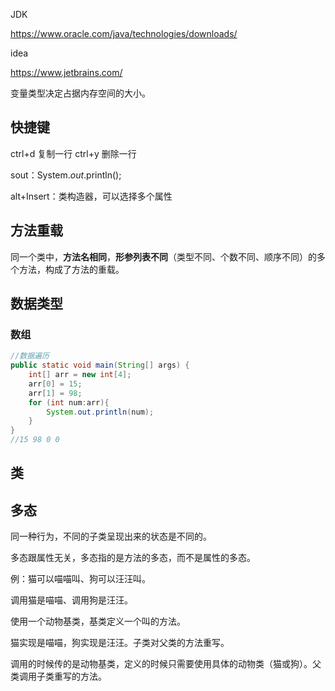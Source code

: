 JDK

https://www.oracle.com/java/technologies/downloads/

idea

https://www.jetbrains.com/

变量类型决定占据内存空间的大小。

## 快捷键

ctrl+d 复制一行
ctrl+y 删除一行

sout：System.*out*.println();

alt+Insert：类构造器，可以选择多个属性

## 方法重载

同一个类中，**方法名相同**，**形参列表不同**（类型不同、个数不同、顺序不同）的多个方法，构成了方法的重载。

## 数据类型

### 数组

```java
//数据遍历
public static void main(String[] args) {
    int[] arr = new int[4];
    arr[0] = 15;
    arr[1] = 98;
    for (int num:arr){
        System.out.println(num);
    }
}
//15 98 0 0
```

## 类

## 多态

同一种行为，不同的子类呈现出来的状态是不同的。

多态跟属性无关，多态指的是方法的多态，而不是属性的多态。

例：猫可以喵喵叫、狗可以汪汪叫。

调用猫是喵喵、调用狗是汪汪。

使用一个动物基类，基类定义一个叫的方法。

猫实现是喵喵，狗实现是汪汪。子类对父类的方法重写。

调用的时候传的是动物基类，定义的时候只需要使用具体的动物类（猫或狗）。父类调用子类重写的方法。
